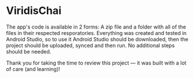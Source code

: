 # ViridisChai
The app's code is available in 2 forms: A zip file and a folder with all of the files in their respected resporatories.
Everything was created and tested in Android Studio, so to use it Android Studio should be downloaded, then the project should be uploaded, synced and then run. No additional steps should be needed.

Thank you for taking the time to review this project — it was built with a lot of care (and learning)!
